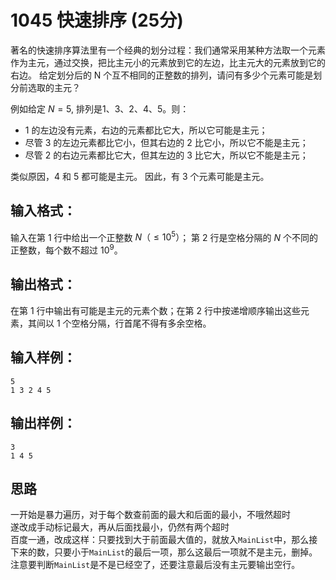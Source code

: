 # 1045 快速排序 (25分)
著名的快速排序算法里有一个经典的划分过程：我们通常采用某种方法取一个元素作为主元，通过交换，把比主元小的元素放到它的左边，比主元大的元素放到它的右边。 给定划分后的 N 个互不相同的正整数的排列，请问有多少个元素可能是划分前选取的主元？

例如给定 $N = 5$, 排列是1、3、2、4、5。则：

+ 1 的左边没有元素，右边的元素都比它大，所以它可能是主元；
+ 尽管 3 的左边元素都比它小，但其右边的 2 比它小，所以它不能是主元；
+ 尽管 2 的右边元素都比它大，但其左边的 3 比它大，所以它不能是主元；  
  
类似原因，4 和 5 都可能是主元。
因此，有 3 个元素可能是主元。

##  输入格式：
输入在第 1 行中给出一个正整数 $N（≤10^{​5}）$； 第 2 行是空格分隔的 $N$ 个不同的正整数，每个数不超过 $10^{9}$。

## 输出格式：
在第 1 行中输出有可能是主元的元素个数；在第 2 行中按递增顺序输出这些元素，其间以 1 个空格分隔，行首尾不得有多余空格。

## 输入样例：
``` 
5
1 3 2 4 5
```
       
## 输出样例：
````
3
1 4 5
````

## 思路
一开始是暴力遍历，对于每个数查前面的最大和后面的最小，不哦然超时  
遂改成手动标记最大，再从后面找最小，仍然有两个超时  
百度一通，改成这样：只要找到大于前面最大值的，就放入`MainList`中，那么接下来的数，只要小于`MainList`的最后一项，那么这最后一项就不是主元，删掉。注意要判断`MainList`是不是已经空了，还要注意最后没有主元要输出空行。